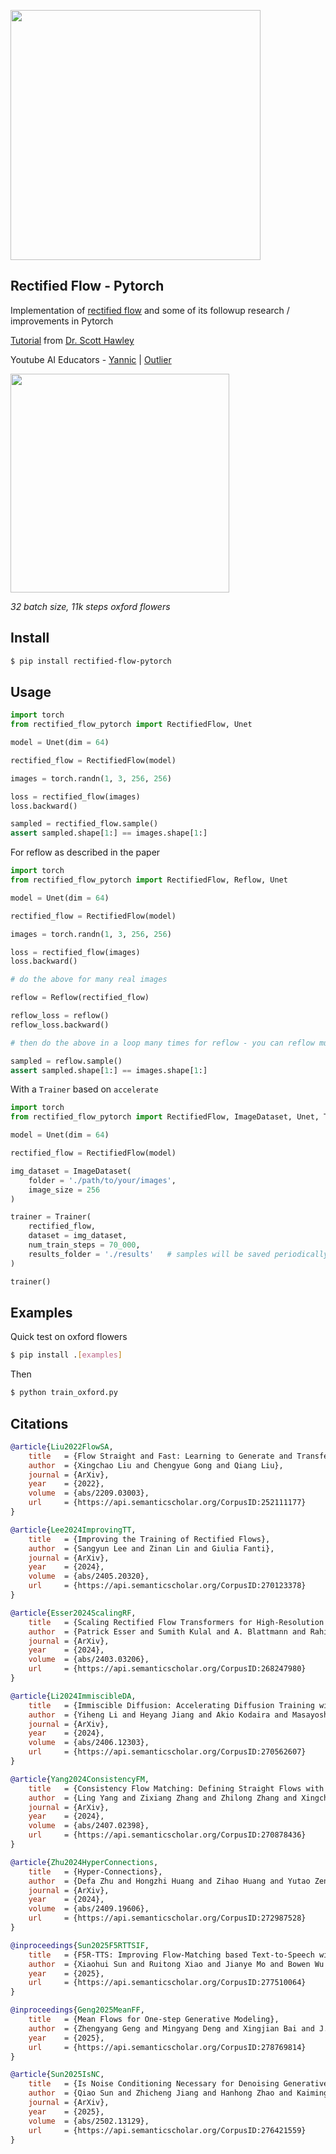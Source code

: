 <img src="./rf.png" width="400px"></img>

## Rectified Flow - Pytorch

Implementation of <a href="https://www.cs.utexas.edu/~lqiang/rectflow/html/intro.html">rectified flow</a> and some of its followup research / improvements in Pytorch

<a href="https://drscotthawley.github.io/blog/posts/FlowModels.html">Tutorial</a> from <a href="https://github.com/drscotthawley">Dr. Scott Hawley</a>

Youtube AI Educators - <a href="https://www.youtube.com/watch?v=7NNxK3CqaDk">Yannic</a> | <a href="https://www.youtube.com/watch?v=7cMzfkWFWhI">Outlier</a>

<img src="./images/oxford-flowers.sample.png" width="350px"></img>

*32 batch size, 11k steps oxford flowers*

## Install

```bash
$ pip install rectified-flow-pytorch
```

## Usage

```python
import torch
from rectified_flow_pytorch import RectifiedFlow, Unet

model = Unet(dim = 64)

rectified_flow = RectifiedFlow(model)

images = torch.randn(1, 3, 256, 256)

loss = rectified_flow(images)
loss.backward()

sampled = rectified_flow.sample()
assert sampled.shape[1:] == images.shape[1:]
```

For reflow as described in the paper

```python
import torch
from rectified_flow_pytorch import RectifiedFlow, Reflow, Unet

model = Unet(dim = 64)

rectified_flow = RectifiedFlow(model)

images = torch.randn(1, 3, 256, 256)

loss = rectified_flow(images)
loss.backward()

# do the above for many real images

reflow = Reflow(rectified_flow)

reflow_loss = reflow()
reflow_loss.backward()

# then do the above in a loop many times for reflow - you can reflow multiple times by redefining Reflow(reflow.model) and looping again

sampled = reflow.sample()
assert sampled.shape[1:] == images.shape[1:]
```

With a `Trainer` based on `accelerate`

```python
import torch
from rectified_flow_pytorch import RectifiedFlow, ImageDataset, Unet, Trainer

model = Unet(dim = 64)

rectified_flow = RectifiedFlow(model)

img_dataset = ImageDataset(
    folder = './path/to/your/images',
    image_size = 256
)

trainer = Trainer(
    rectified_flow,
    dataset = img_dataset,
    num_train_steps = 70_000,
    results_folder = './results'   # samples will be saved periodically to this folder
)

trainer()
```

## Examples

Quick test on oxford flowers

```bash
$ pip install .[examples]
```

Then

```bash
$ python train_oxford.py
```

## Citations

```bibtex
@article{Liu2022FlowSA,
    title   = {Flow Straight and Fast: Learning to Generate and Transfer Data with Rectified Flow},
    author  = {Xingchao Liu and Chengyue Gong and Qiang Liu},
    journal = {ArXiv},
    year    = {2022},
    volume  = {abs/2209.03003},
    url     = {https://api.semanticscholar.org/CorpusID:252111177}
}
```

```bibtex
@article{Lee2024ImprovingTT,
    title   = {Improving the Training of Rectified Flows},
    author  = {Sangyun Lee and Zinan Lin and Giulia Fanti},
    journal = {ArXiv},
    year    = {2024},
    volume  = {abs/2405.20320},
    url     = {https://api.semanticscholar.org/CorpusID:270123378}
}
```

```bibtex
@article{Esser2024ScalingRF,
    title   = {Scaling Rectified Flow Transformers for High-Resolution Image Synthesis},
    author  = {Patrick Esser and Sumith Kulal and A. Blattmann and Rahim Entezari and Jonas Muller and Harry Saini and Yam Levi and Dominik Lorenz and Axel Sauer and Frederic Boesel and Dustin Podell and Tim Dockhorn and Zion English and Kyle Lacey and Alex Goodwin and Yannik Marek and Robin Rombach},
    journal = {ArXiv},
    year    = {2024},
    volume  = {abs/2403.03206},
    url     = {https://api.semanticscholar.org/CorpusID:268247980}
}
```

```bibtex
@article{Li2024ImmiscibleDA,
    title   = {Immiscible Diffusion: Accelerating Diffusion Training with Noise Assignment},
    author  = {Yiheng Li and Heyang Jiang and Akio Kodaira and Masayoshi Tomizuka and Kurt Keutzer and Chenfeng Xu},
    journal = {ArXiv},
    year    = {2024},
    volume  = {abs/2406.12303},
    url     = {https://api.semanticscholar.org/CorpusID:270562607}
}
```

```bibtex
@article{Yang2024ConsistencyFM,
    title   = {Consistency Flow Matching: Defining Straight Flows with Velocity Consistency},
    author  = {Ling Yang and Zixiang Zhang and Zhilong Zhang and Xingchao Liu and Minkai Xu and Wentao Zhang and Chenlin Meng and Stefano Ermon and Bin Cui},
    journal = {ArXiv},
    year    = {2024},
    volume  = {abs/2407.02398},
    url     = {https://api.semanticscholar.org/CorpusID:270878436}
}
```

```bibtex
@article{Zhu2024HyperConnections,
    title   = {Hyper-Connections},
    author  = {Defa Zhu and Hongzhi Huang and Zihao Huang and Yutao Zeng and Yunyao Mao and Banggu Wu and Qiyang Min and Xun Zhou},
    journal = {ArXiv},
    year    = {2024},
    volume  = {abs/2409.19606},
    url     = {https://api.semanticscholar.org/CorpusID:272987528}
}
```

```bibtex
@inproceedings{Sun2025F5RTTSIF,
    title   = {F5R-TTS: Improving Flow-Matching based Text-to-Speech with Group Relative Policy Optimization},
    author  = {Xiaohui Sun and Ruitong Xiao and Jianye Mo and Bowen Wu and Qun Yu and Baoxun Wang},
    year    = {2025},
    url     = {https://api.semanticscholar.org/CorpusID:277510064}
}
```

```bibtex
@inproceedings{Geng2025MeanFF,
    title   = {Mean Flows for One-step Generative Modeling},
    author  = {Zhengyang Geng and Mingyang Deng and Xingjian Bai and J. Zico Kolter and Kaiming He},
    year    = {2025},
    url     = {https://api.semanticscholar.org/CorpusID:278769814}
}
```

```bibtex
@article{Sun2025IsNC,
    title   = {Is Noise Conditioning Necessary for Denoising Generative Models?},
    author  = {Qiao Sun and Zhicheng Jiang and Hanhong Zhao and Kaiming He},
    journal = {ArXiv},
    year    = {2025},
    volume  = {abs/2502.13129},
    url     = {https://api.semanticscholar.org/CorpusID:276421559}
}
```
